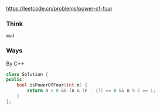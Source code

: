 https://leetcode.cn/problems/power-of-four

### Think
```
mod
```

### Ways
By C++
```C++
class Solution {
public:
    bool isPowerOfFour(int n) {
        return n > 0 && (n & (n - 1)) == 0 && n % 3 == 1;
    }
};
```

